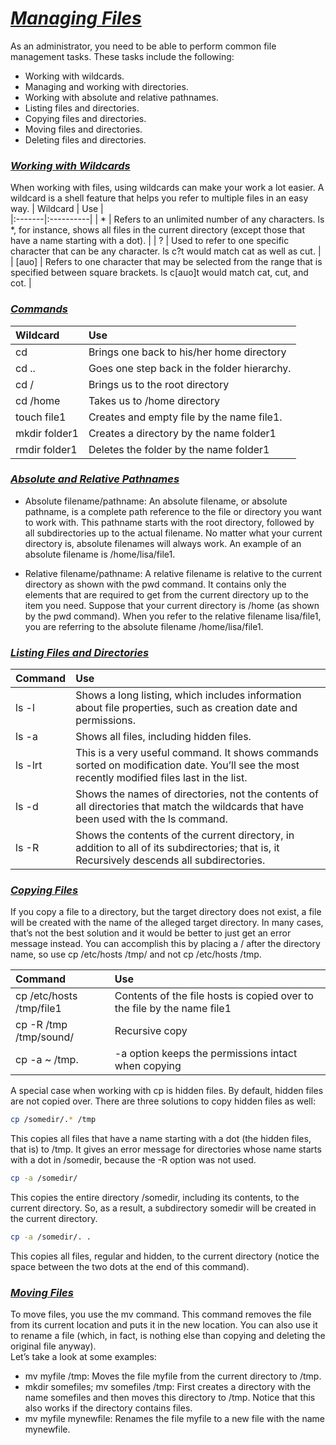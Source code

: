 # <b><ins><i>Managing Files</i></ins></b>

As an administrator, you need to be able to perform common file management tasks. These tasks include the following:  
* Working with wildcards.
* Managing and working with directories.
* Working with absolute and relative pathnames.
* Listing files and directories.
* Copying files and directories.
* Moving files and directories.
* Deleting files and directories.

### <b><ins><i>Working with Wildcards</i></ins></b>

When working with files, using wildcards can make your work a lot easier. A wildcard is a shell feature that helps you refer to multiple files in an easy way.
| Wildcard | Use |   
|:-------|:----------|
| * | Refers to an unlimited number of any characters. ls *, for instance, shows all files in the current directory (except those that have a name starting with a dot). |
| ? | Used to refer to one specific character that can be any character. ls c?t would match cat as well as cut. |
| [auo] | Refers to one character that may be selected from the range that is specified between square brackets. ls c[auo]t would match cat, cut, and cot. |

### <b><ins><i>Commands</i></ins></b>

| Wildcard | Use |   
|:-------|:----------|
| cd | Brings one back to his/her home directory |
| cd .. | Goes one step back in the folder hierarchy. |
| cd / | Brings us to the root directory |
| cd /home | Takes us to /home directory |
| touch file1 | Creates and empty file by the name file1. |
| mkdir folder1 | Creates a directory by the name folder1 |
| rmdir folder1 | Deletes the folder by the name folder1 |

### <b><ins><i>Absolute and Relative Pathnames</i></ins></b>

* Absolute filename/pathname: An absolute filename, or absolute pathname, is a complete path reference to the file or
directory you want to work with. This pathname starts with the root directory, followed by all subdirectories up to the actual filename. No matter what your current directory is, absolute filenames will always work. An example of an absolute filename is /home/lisa/file1.
  
* Relative filename/pathname: A relative filename is relative to the current directory as shown with the pwd command. It contains only the elements that are required to get from the current directory up to the item you need. Suppose that your current directory is /home
(as shown by the pwd command). When you refer to the relative filename lisa/file1, you are referring to the absolute filename /home/lisa/file1.


### <b><ins><i>Listing Files and Directories</i></ins></b>

| Command | Use |   
|:-------|:----------|
| ls -l | Shows a long listing, which includes information about file properties, such as creation date and permissions. |
| ls -a | Shows all files, including hidden files. |
| ls -lrt | This is a very useful command. It shows commands sorted on modification date. You’ll see the most recently modified files last in the list. |
| ls -d | Shows the names of directories, not the contents of all directories that match the wildcards that have been used with the ls command. |
| ls -R | Shows the contents of the current directory, in addition to all of its subdirectories; that is, it Recursively descends all subdirectories. |

### <b><ins><i>Copying Files</i></ins></b>  
  
If you copy a file to a directory, but the target directory does not exist, a file will be created with the name of the alleged target directory. In many cases, that’s not the best solution and it would be better to just get an error message instead. You can
accomplish this by placing a / after the directory name, so use cp /etc/hosts /tmp/ and not cp /etc/hosts /tmp.  
  
| Command | Use |   
|:-------|:----------|
| cp /etc/hosts /tmp/file1 | Contents of the file hosts is copied over to the file by the name file1 |
| cp -R /tmp /tmp/sound/ | Recursive copy |
| cp -a ~ /tmp. | -a option keeps the permissions intact when copying |  
  
A special case when working with cp is hidden files. By default, hidden files are not copied over. There are three solutions to copy hidden files as well:  
```bash
cp /somedir/.* /tmp
``` 
This copies all files that have a name starting with a dot (the hidden files, that is) to /tmp. It gives an error message for directories whose name starts with a dot in /somedir, because the -R option was not used.  
  
```bash
cp -a /somedir/
```
This copies the entire directory /somedir, including its contents, to the current directory. So, as a result, a subdirectory somedir will
be created in the current directory.  
  
```bash
cp -a /somedir/. .
```
This copies all files, regular and hidden, to the current directory (notice the space between the two dots at the end of this command).

### <b><ins><i>Moving  Files</i></ins></b> 
To move files, you use the mv command. This command removes the file from its current location and puts it in the new location. You can also use it to rename a file (which, in fact, is nothing else than copying and deleting the original file anyway).  
Let’s take a look at some examples:  
* mv myfile /tmp: Moves the file myfile from the current directory to /tmp.  
* mkdir somefiles; mv somefiles /tmp: First creates a directory with the name somefiles and then moves this directory to /tmp. Notice that this also works if the directory contains files.  
* mv myfile mynewfile: Renames the file myfile to a new file with the name mynewfile.  



